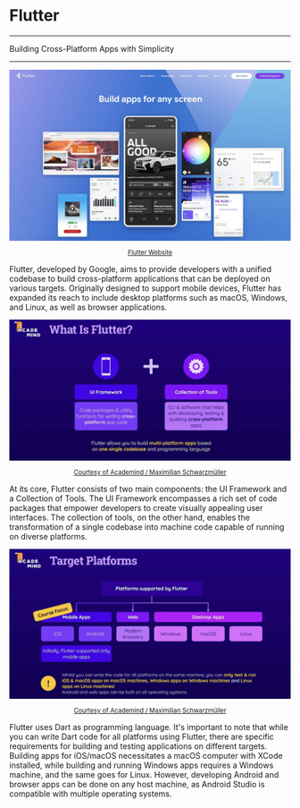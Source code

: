 # Flutter

---

Building Cross-Platform Apps with Simplicity

---

<figure style="margin:0;">
<a href="https://flutter.dev" target="_blank">
<img src="../../assets/flutter.jpg" alt=""><figcaption style="font-size: 0.8em;text-align:center;"><p>Flutter Website </p></figcaption>
</a>
</figure>

Flutter, developed by Google, aims to provide developers with a unified codebase to build cross-platform applications that can be deployed on various targets. Originally designed to support mobile devices, Flutter has expanded its reach to include desktop platforms such as macOS, Windows, and Linux, as well as browser applications.

<figure style="margin:0;">
<a href="https://acad.link/flutter" target="_blank">
<img src="../../assets/what_is_flutter.jpg" alt=""><figcaption style="font-size: 0.8em;text-align:center;"><p>Courtesy of Academind / Maximilian Schwarzmüller</p></figcaption>
</a>
</figure>

At its core, Flutter consists of two main components: the UI Framework and a Collection of Tools. The UI Framework encompasses a rich set of code packages that empower developers to create visually appealing user interfaces. The collection of tools, on the other hand, enables the transformation of a single codebase into machine code capable of running on diverse platforms.

<figure style="margin:0;">
<a href="https://acad.link/flutter" target="_blank">
<img src="../../assets/target_platforms.jpg" alt=""><figcaption style="font-size: 0.8em;text-align:center;"><p>Courtesy of Academind / Maximilian Schwarzmüller</p></figcaption>
</a>
</figure>

Flutter uses Dart as programming language. It's important to note that while you can write Dart code for all platforms using Flutter, there are specific requirements for building and testing applications on different targets. Building apps for iOS/macOS necessitates a macOS computer with XCode installed, while building and running Windows apps requires a Windows machine, and the same goes for Linux. However, developing Android and browser apps can be done on any host machine, as Android Studio is compatible with multiple operating systems.
